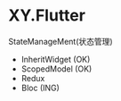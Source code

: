 # XY.Flutter

StateManageMent(状态管理)
-  InheritWidget (OK)
-  ScopedModel (OK)
-  Redux  
-  Bloc  (ING)
